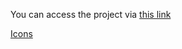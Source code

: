 You can access the project via [this link](https://share.streamlit.io/bauaai/streamlit-app/main)


[Icons](https://icons.getbootstrap.com/)